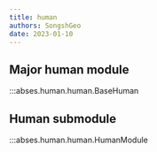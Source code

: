 ```yaml
---
title: human
authors: SongshGeo
date: 2023-01-10
---
```


## Major human module

:::abses.human.human.BaseHuman

## Human submodule

:::abses.human.human.HumanModule
